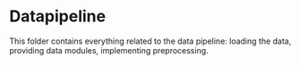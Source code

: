# Datapipeline
This folder contains everything related to the data pipeline: loading the data, providing data modules, implementing preprocessing.
